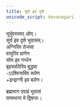 ```yaml
---
title: सूर्य इव दृशे
unicode_script: devanagari
---
```


भूर्भुवस्स्वर् ओम्।  
सूर्य इव दृशे भूयासम्।  
अग्निरिव तेजसा  
वायुरिव प्राणेन  
सोम इव गन्धेन  
बृहस्पतिरिव बुद्ध्या  
-ऽऽश्विनाविव रूपेण  
+इन्द्राग्नी इव बलेन।

ब्रह्मभाग एवाहं भूयासं  
पाप्मभागा मे द्विषन्तः।
